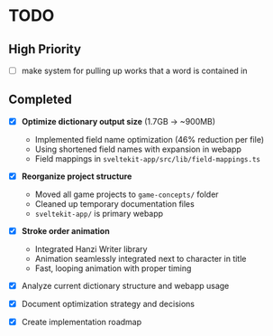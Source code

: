 # TODO

## High Priority

- [ ] make system for pulling up works that a word is contained in

## Completed

- [x] **Optimize dictionary output size** (1.7GB → ~900MB)
  - Implemented field name optimization (46% reduction per file)
  - Using shortened field names with expansion in webapp
  - Field mappings in `sveltekit-app/src/lib/field-mappings.ts`

- [x] **Reorganize project structure**
  - Moved all game projects to `game-concepts/` folder
  - Cleaned up temporary documentation files
  - `sveltekit-app/` is primary webapp

- [x] **Stroke order animation**
  - Integrated Hanzi Writer library
  - Animation seamlessly integrated next to character in title
  - Fast, looping animation with proper timing

- [x] Analyze current dictionary structure and webapp usage
- [x] Document optimization strategy and decisions
- [x] Create implementation roadmap